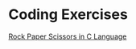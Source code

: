 # Coding Exercises
[Rock Paper Scissors in C Language ](https://github.com/srimantb/Programming/blob/main/Rock_Paper_Scissors.c)

